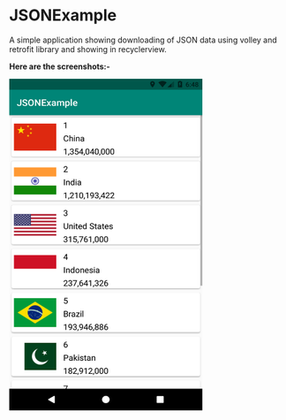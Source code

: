 # JSONExample
A simple application showing downloading of JSON data using volley and retrofit library and showing in recyclerview.

__Here are the screenshots:-__

<img src="Screenshots/screenshot1.png" width="350" height="600" />
